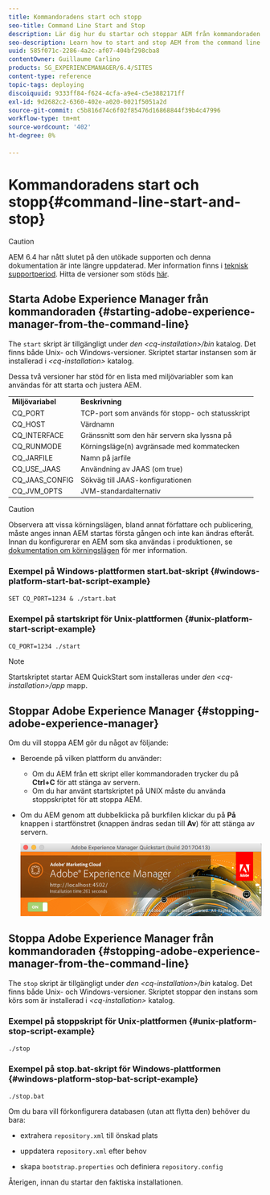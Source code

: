 ```yaml
---
title: Kommandoradens start och stopp
seo-title: Command Line Start and Stop
description: Lär dig hur du startar och stoppar AEM från kommandoraden.
seo-description: Learn how to start and stop AEM from the command line.
uuid: 585f071c-2286-4a2c-af07-404bf298cba8
contentOwner: Guillaume Carlino
products: SG_EXPERIENCEMANAGER/6.4/SITES
content-type: reference
topic-tags: deploying
discoiquuid: 9333ff84-f624-4cfa-a9e4-c5e3882171ff
exl-id: 9d2682c2-6360-402e-a020-0021f5051a2d
source-git-commit: c5b816d74c6f02f85476d16868844f39b4c47996
workflow-type: tm+mt
source-wordcount: '402'
ht-degree: 0%

---
```


# Kommandoradens start och stopp{#command-line-start-and-stop}

>[!CAUTION]
>
>AEM 6.4 har nått slutet på den utökade supporten och denna dokumentation är inte längre uppdaterad. Mer information finns i [teknisk supportperiod](https://helpx.adobe.com/support/programs/eol-matrix.html). Hitta de versioner som stöds [här](https://experienceleague.adobe.com/docs/).

## Starta Adobe Experience Manager från kommandoraden {#starting-adobe-experience-manager-from-the-command-line}

The `start` skript är tillgängligt under *den &lt;cq-installation>/bin* katalog. Det finns både Unix- och Windows-versioner. Skriptet startar instansen som är installerad i *&lt;cq-installation>* katalog.

Dessa två versioner har stöd för en lista med miljövariabler som kan användas för att starta och justera AEM.

<table> 
 <tbody> 
  <tr> 
   <td><strong>Miljövariabel </strong></td> 
   <td><strong>Beskrivning </strong></td> 
  </tr> 
  <tr> 
   <td>CQ_PORT</td> 
   <td>TCP-port som används för stopp- och statusskript<br /> </td> 
  </tr> 
  <tr> 
   <td>CQ_HOST</td> 
   <td>Värdnamn<br /> </td> 
  </tr> 
  <tr> 
   <td>CQ_INTERFACE</td> 
   <td>Gränssnitt som den här servern ska lyssna på<br /> </td> 
  </tr> 
  <tr> 
   <td>CQ_RUNMODE</td> 
   <td>Körningsläge(n) avgränsade med kommatecken<br /> </td> 
  </tr> 
  <tr> 
   <td>CQ_JARFILE</td> 
   <td>Namn på jarfile<br /> </td> 
  </tr> 
  <tr> 
   <td>CQ_USE_JAAS</td> 
   <td>Användning av JAAS (om true)<br /> </td> 
  </tr> 
  <tr> 
   <td>CQ_JAAS_CONFIG</td> 
   <td>Sökväg till JAAS-konfigurationen<br /> </td> 
  </tr> 
  <tr> 
   <td>CQ_JVM_OPTS</td> 
   <td>JVM-standardalternativ<br /> </td> 
  </tr> 
 </tbody> 
</table>

>[!CAUTION]
>
>Observera att vissa körningslägen, bland annat författare och publicering, måste anges innan AEM startas första gången och inte kan ändras efteråt. Innan du konfigurerar en AEM som ska användas i produktionen, se [dokumentation om körningslägen](/help/sites-deploying/configure-runmodes.md) för mer information.

### Exempel på Windows-plattformen start.bat-skript {#windows-platform-start-bat-script-example}

```shell
SET CQ_PORT=1234 & ./start.bat
```

### Exempel på startskript för Unix-plattformen {#unix-platform-start-script-example}

```shell
CQ_PORT=1234 ./start
```

>[!NOTE]
>
>Startskriptet startar AEM QuickStart som installeras under *den &lt;cq-installation>/app* mapp.

## Stoppar Adobe Experience Manager {#stopping-adobe-experience-manager}

Om du vill stoppa AEM gör du något av följande:

* Beroende på vilken plattform du använder:

   * Om du AEM från ett skript eller kommandoraden trycker du på **Ctrl+C** för att stänga av servern.
   * Om du har använt startskriptet på UNIX måste du använda stoppskriptet för att stoppa AEM.

* Om du AEM genom att dubbelklicka på burkfilen klickar du på **På** knappen i startfönstret (knappen ändras sedan till **Av**) för att stänga av servern.

   ![chlimage_1-63](assets/chlimage_1-63.png)

## Stoppa Adobe Experience Manager från kommandoraden {#stopping-adobe-experience-manager-from-the-command-line}

The `stop` skript är tillgängligt under *den &lt;cq-installation>/bin* katalog. Det finns både Unix- och Windows-versioner. Skriptet stoppar den instans som körs som är installerad i *&lt;cq-installation>* katalog.

### Exempel på stoppskript för Unix-plattformen {#unix-platform-stop-script-example}

```shell
./stop
```

### Exempel på stop.bat-skript för Windows-plattformen {#windows-platform-stop-bat-script-example}

```shell
./stop.bat
```

Om du bara vill förkonfigurera databasen (utan att flytta den) behöver du bara:

* extrahera `repository.xml` till önskad plats

* uppdatera `repository.xml` efter behov

* skapa `bootstrap.properties` och definiera `repository.config`

Återigen, innan du startar den faktiska installationen.
